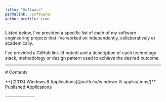 ```yaml
---
title: "Software"
permalink: /software/
author_profile: true
---
```


Listed below, I've provided a specific list of each of my software engineering projects that I've worked on independently, collaboratively or academically.

I've provided a GitHub link (if noted) and a description of each technology stack, methodology or design pattern used to achieve the desired outcome.

---------------
<p></p><p></p>
# Contents
<p></p>
**[(2013) Windows 8 Applications](/portfolio/windows-8-applications/)**
<br>Published Applications

<p></p><p></p>
---------------

